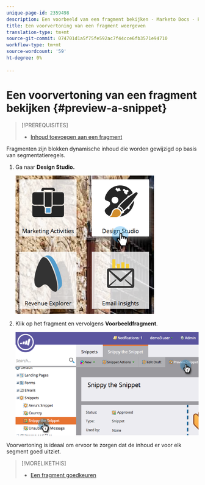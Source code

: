 ```yaml
---
unique-page-id: 2359498
description: Een voorbeeld van een fragment bekijken - Marketo Docs - Productdocumentatie
title: Een voorvertoning van een fragment weergeven
translation-type: tm+mt
source-git-commit: 074701d1a5f75fe592ac7f44cce6fb3571e94710
workflow-type: tm+mt
source-wordcount: '59'
ht-degree: 0%

---
```



# Een voorvertoning van een fragment bekijken {#preview-a-snippet}

>[!PREREQUISITES]
>
>* [Inhoud toevoegen aan een fragment](add-content-to-a-snippet.md)

>



Fragmenten zijn blokken dynamische inhoud die worden gewijzigd op basis van segmentatieregels.

1. Ga naar **Design Studio.**

   ![](assets/designstudio-3.png)

1. Klik op het fragment en vervolgens **Voorbeeldfragment**.

   ![](assets/image2014-9-16-9-3a48-3a32.png)

Voorvertoning is ideaal om ervoor te zorgen dat de inhoud er voor elk segment goed uitziet.

>[!MORELIKETHIS]
>
>* [Een fragment goedkeuren](approve-a-snippet.md)

>



